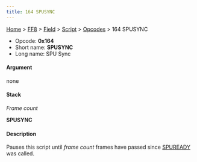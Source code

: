 ```yaml
---
title: 164 SPUSYNC
---
```


[Home](Main%20Page.md) > [FF8](FF8.md) > [Field](FF8/Field.md) > [Script](FF8/Field/Script.md) > [Opcodes](FF8/Field/Script/Opcodes.md) > 164 SPUSYNC

-   Opcode: **0x164**
-   Short name: **SPUSYNC**
-   Long name: SPU Sync

#### Argument

none

#### Stack

  
*Frame count*

**SPUSYNC**

#### Description

Pauses this script until *frame count* frames have passed since
[SPUREADY][] was called.

  [SPUREADY]: FF8/Field/Script/Opcodes/056%20SPUREADY.md "wikilink"

